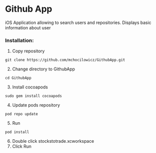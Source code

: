 # Github App

iOS Application allowing to search users and repositories.
Displays basic information about user


### Installation: 
1. Copy repository
```
git clone https://github.com/mchocilowicz/GithubApp.git
```
2. Change directory to GithubApp
```
cd GithubApp
```
3. Install cocoapods 
```
sudo gem install cocoapods
```
4. Update pods repository
```
pod repo update
```
5. Run
```
pod install
```
6. Double click stockstotrade.xcworkspace 
7. Click Run
